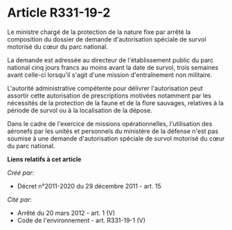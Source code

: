 # Article R331-19-2

Le ministre chargé de la protection de la nature fixe par arrêté la composition du dossier de demande d'autorisation spéciale
de survol motorisé du cœur du parc national.

La demande est adressée au directeur de l'établissement public du parc national cinq jours francs au moins avant la date de
survol, trois semaines avant celle-ci lorsqu'il s'agit d'une mission d'entraînement non militaire.

L'autorité administrative compétente pour délivrer l'autorisation peut assortir cette autorisation de prescriptions motivées
notamment par les nécessités de la protection de la faune et de la flore sauvages, relatives à la période de survol ou à la
localisation de la dépose.

Dans le cadre de l'exercice de missions opérationnelles, l'utilisation des aéronefs par les unités et personnels du ministère
de la défense n'est pas soumise à une demande d'autorisation spéciale de survol motorisé du cœur du parc national.

**Liens relatifs à cet article**

_Créé par_:

  - Décret n°2011-2020 du 29 décembre 2011 - art. 15

_Cité par_:

  - Arrêté du 20 mars 2012 - art. 1 (V)
  - Code de l'environnement - art. R331-19-1 (V)
